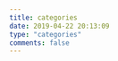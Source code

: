 ```yaml
---
title: categories
date: 2019-04-22 20:13:09
type: "categories"
comments: false
---
```


<!-- 
hexo
js
搜索
爬虫

 -->
